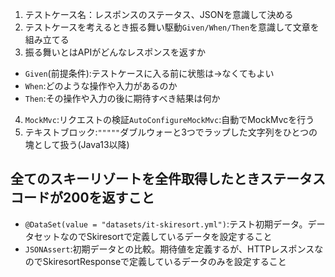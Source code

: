 1. テストケース名：レスポンスのステータス、JSONを意識して決める
2. テストケースを考えるとき振る舞い駆動`Given/When/Then`を意識して文章を組み立てる
3. 振る舞いとはAPIがどんなレスポンスを返すか
- `Given`(前提条件):テストケースに入る前に状態は->なくてもよい
- `When`:どのような操作や入力があるのか
- `Then`:その操作や入力の後に期待すべき結果は何か
4. `MockMvc`:リクエストの検証`AutoConfigureMockMvc`:自動でMockMvcを行う
5. テキストブロック:`"""""`ダブルウォーと3つでラップした文字列をひとつの塊として扱う(Java13以降)

## 全てのスキーリゾートを全件取得したときステータスコードが200を返すこと
- `@DataSet(value = "datasets/it-skiresort.yml")`:テスト初期データ。データセットなのでSkiresortで定義しているデータを設定すること
- `JSONAssert`:初期データとの比較。期待値を定義するが、HTTPレスポンスなのでSkiresortResponseで定義しているデータのみを設定すること
